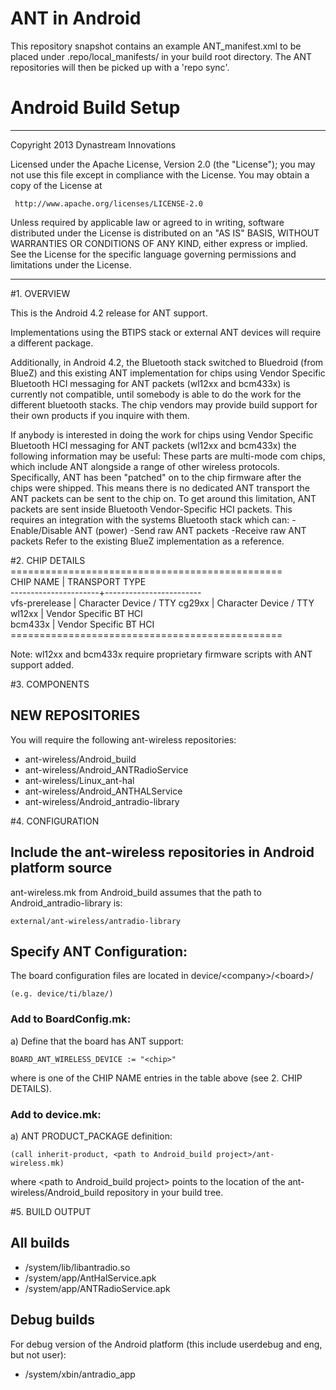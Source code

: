 ANT in Android
===============

This repository snapshot contains an example ANT_manifest.xml to be placed under .repo/local_manifests/ in your build root directory.  The ANT repositories will then be picked up with a 'repo sync'.

Android Build Setup
===============

***
Copyright 2013 Dynastream Innovations

Licensed under the Apache License, Version 2.0 (the "License"); you may not use this file except in compliance with the License.
You may obtain a copy of the License at
 
     http://www.apache.org/licenses/LICENSE-2.0

Unless required by applicable law or agreed to in writing, software distributed under the License is distributed on an "AS IS" BASIS, WITHOUT WARRANTIES OR CONDITIONS OF ANY KIND, either express or implied.
See the License for the specific language governing permissions and limitations under the License.
***

#1. OVERVIEW

This is the Android 4.2 release for ANT support.

Implementations using the BTIPS stack or external ANT devices will require a different package.

Additionally, in Android 4.2, the Bluetooth stack switched to Bluedroid (from BlueZ) and this existing ANT implementation for chips using Vendor Specific Bluetooth HCI messaging for ANT packets (wl12xx and bcm433x) is currently not compatible, until somebody is able to do the work for the different bluetooth stacks. The chip vendors may provide build support for their own products if you inquire with them. 

If anybody is interested in doing the work for chips using Vendor Specific Bluetooth HCI messaging for ANT packets (wl12xx and bcm433x) the following information may be useful: These parts are multi-mode com chips, which include ANT alongside a range of other wireless protocols. Specifically, ANT has been "patched" on to the chip firmware after the chips were shipped.  This means there is no dedicated ANT transport the ANT packets can be sent to the chip on. To get around this limitation, ANT packets are sent inside Bluetooth Vendor-Specific HCI packets. This requires an integration with the systems Bluetooth stack which can:
    -Enable/Disable ANT (power)
    -Send raw ANT packets
    -Receive raw ANT packets
    Refer to the existing BlueZ implementation as a reference.    

#2. CHIP DETAILS
    ===============================================   
    CHIP NAME             | TRANSPORT TYPE            
    ----------------------+------------------------   
    vfs-prerelease        | Character Device / TTY 
    cg29xx                | Character Device / TTY    
    wl12xx                | Vendor Specific BT HCI    
    bcm433x               | Vendor Specific BT HCI    
    ===============================================   

Note: wl12xx and bcm433x require proprietary firmware scripts with ANT support added.

#3. COMPONENTS

## NEW REPOSITORIES
You will require the following ant-wireless repositories:
* ant-wireless/Android_build
* ant-wireless/Android_ANTRadioService
* ant-wireless/Linux_ant-hal
* ant-wireless/Android_ANTHALService
* ant-wireless/Android_antradio-library

#4. CONFIGURATION

## Include the ant-wireless repositories in Android platform source

ant-wireless.mk from Android_build assumes that the path to Android_antradio-library is:

    external/ant-wireless/antradio-library

## Specify ANT Configuration:
 The board configuration files are located in device/\<company\>/\<board\>/

    (e.g. device/ti/blaze/)  

###   Add to BoardConfig.mk:
 a) Define that the board has ANT support:

    BOARD_ANT_WIRELESS_DEVICE := "<chip>"

 where <chip> is one of the CHIP NAME entries in the table above (see 2. CHIP DETAILS).  

###   Add to device.mk:
 a) ANT PRODUCT_PACKAGE definition:  

    (call inherit-product, <path to Android_build project>/ant-wireless.mk)

 where \<path to Android_build project\> points to the location of the ant-wireless/Android_build repository in your build tree.  

#5. BUILD OUTPUT
## All builds
* /system/lib/libantradio.so  
* /system/app/AntHalService.apk  
* /system/app/ANTRadioService.apk  

## Debug builds
For debug version of the Android platform (this include userdebug and eng, but
not user):  
* /system/xbin/antradio_app  
